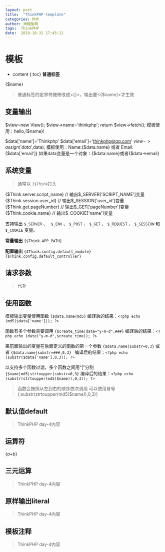 ```yaml
---
layout: post
title:  "ThinkPHP-template"
categories: PHP
author: 滑稽兔啊
tags:  ThinkPHP
date:  2019-10-31 17:45:11
---
```



# 模板











* content
{:toc}
**普通标签**

{$name}
>普通标签的定界符被修改成<{}>，输出要<{$name}>才生效

## 变量输出

$view=new View();
$view->name='thinkphp';
return $view->fetch();
模板使用：hello,{$name}!

$data['name']='Thinkphp'
$data['email']='thinkphp@qq.com'
$view->assign('data',$data);
模板使用：Name:{$data.name}  或者 Email:{$data['email']}
如果data变量是一个对象：{$data:name}或者{$data->email}

## 系统变量

> 通常以 ```{$Think```打头

{$Think.server.script_name} // 输出$_SERVER['SCRIPT_NAME']变量
{$Think.session.user_id} // 输出$_SESSION['user_id']变量
{$Think.get.pageNumber} // 输出$_GET['pageNumber']变量
{$Think.cookie.name} // 输出$_COOKIE['name']变量

支持输出 ```$_SERVER```  、 ``` $_ENV``` 、 ```$_POST``` 、 ```$_GET``` 、 ```$_REQUEST``` 、 ```$_SESSION``` 和```$_COOKIE``` 变量。

**常量输出**
```{$Think.APP_PATH}```

**配置输出**
```{$Think.config.default_module}```
```{$Think.config.default_controller}```

## 请求参数

>代补



## 使用函数

模板输出变量使用函数
```{$data.name|md5}```
编译后的结果：```<?php echo (md5($data['name'])); ?>```

函数有多个参数需要调用
```{$create_time|date="y-m-d",###}```
编译后的结果：```<?php echo (date("y-m-d",$create_time)); ?>```

果前面输出的变量在后面定义的函数的第一个参数
```{$data.name|substr=0,3}``` 或者 ```{$data.name|substr=###,0,3} ```
编译后的结果：```<?php echo (substr($data['name'],0,3)); ?>```


以支持多个函数过滤，多个函数之间用“|”分割
```{$name|md5|strtoupper|substr=0,3}```
编译后的结果：```<?php echo (substr(strtoupper(md5($name)),0,3)); ?>```
>函数会按照从左到右的顺序依次调用
>可以使用冒号{:substr(strtoupper(md5($name)),0,3)}



## 默认值default
> ThinkPHP day-4内容


## 运算符

{$a+$b}
<!--
在使用运算符的时候，不再支持常规函数用法，例如：
{$user.score+10} //正确的
{$user['score']+10} //正确的
{$user['score']*$user['level']} //正确的
{$user['score']|myFun*10} //错误的
{$user['score']+myFun($user['level'])} //正确的
-->

## 三元运算
> ThinkPHP day-4内容



## 原样输出literal
> ThinkPHP day-4内容
> 

## 模板注释
> ThinkPHP day-4内容